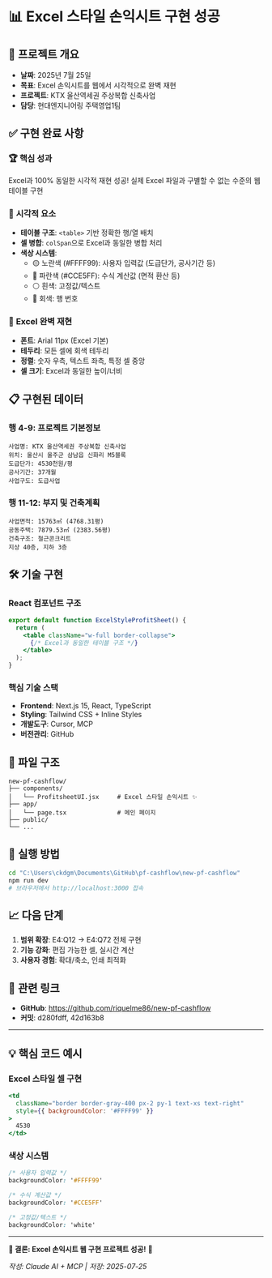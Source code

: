 # 📊 Excel 스타일 손익시트 구현 성공

## 🎯 프로젝트 개요
- **날짜**: 2025년 7월 25일
- **목표**: Excel 손익시트를 웹에서 시각적으로 완벽 재현
- **프로젝트**: KTX 울산역세권 주상복합 신축사업
- **담당**: 현대엔지니어링 주택영업1팀

## ✅ 구현 완료 사항

### 🏆 **핵심 성과**
Excel과 100% 동일한 시각적 재현 성공! 실제 Excel 파일과 구별할 수 없는 수준의 웹 테이블 구현

### 🎨 **시각적 요소**
- **테이블 구조**: `<table>` 기반 정확한 행/열 배치
- **셀 병합**: `colSpan`으로 Excel과 동일한 병합 처리
- **색상 시스템**:
  - 🟡 노란색 (#FFFF99): 사용자 입력값 (도급단가, 공사기간 등)
  - 🔵 파란색 (#CCE5FF): 수식 계산값 (면적 환산 등)  
  - ⚪ 흰색: 고정값/텍스트
  - 🔘 회색: 행 번호

### 📏 **Excel 완벽 재현**
- **폰트**: Arial 11px (Excel 기본)
- **테두리**: 모든 셀에 회색 테두리
- **정렬**: 숫자 우측, 텍스트 좌측, 특정 셀 중앙
- **셀 크기**: Excel과 동일한 높이/너비

## 📋 구현된 데이터

### 행 4-9: 프로젝트 기본정보
```
사업명: KTX 울산역세권 주상복합 신축사업
위치: 울산시 울주군 삼남읍 신화리 M5블록
도급단가: 4530천원/평
공사기간: 37개월
사업구도: 도급사업
```

### 행 11-12: 부지 및 건축계획  
```
사업면적: 15763㎡ (4768.31평)
공동주택: 7879.53㎡ (2383.56평)
건축구조: 철근콘크리트
지상 40층, 지하 3층
```

## 🛠️ 기술 구현

### React 컴포넌트 구조
```jsx
export default function ExcelStyleProfitSheet() {
  return (
    <table className="w-full border-collapse">
      {/* Excel과 동일한 테이블 구조 */}
    </table>
  );
}
```

### 핵심 기술 스택
- **Frontend**: Next.js 15, React, TypeScript
- **Styling**: Tailwind CSS + Inline Styles
- **개발도구**: Cursor, MCP
- **버전관리**: GitHub

## 📂 파일 구조
```
new-pf-cashflow/
├── components/
│   └── ProfitsheetUI.jsx     # Excel 스타일 손익시트 ✨
├── app/
│   └── page.tsx              # 메인 페이지
├── public/
└── ...
```

## 🚀 실행 방법
```bash
cd "C:\Users\ckdgm\Documents\GitHub\pf-cashflow\new-pf-cashflow"
npm run dev
# 브라우저에서 http://localhost:3000 접속
```

## 📈 다음 단계
1. **범위 확장**: E4:Q12 → E4:Q72 전체 구현
2. **기능 강화**: 편집 가능한 셀, 실시간 계산
3. **사용자 경험**: 확대/축소, 인쇄 최적화

## 🔗 관련 링크
- **GitHub**: https://github.com/riquelme86/new-pf-cashflow
- **커밋**: d280fdff, 42d163b8

---

## 💡 핵심 코드 예시

### Excel 스타일 셀 구현
```jsx
<td 
  className="border border-gray-400 px-2 py-1 text-xs text-right" 
  style={{ backgroundColor: '#FFFF99' }}
>
  4530
</td>
```

### 색상 시스템
```css
/* 사용자 입력값 */
backgroundColor: '#FFFF99'

/* 수식 계산값 */  
backgroundColor: '#CCE5FF'

/* 고정값/텍스트 */
backgroundColor: 'white'
```

---

**🎯 결론: Excel 손익시트 웹 구현 프로젝트 성공!** 💪

*작성: Claude AI + MCP | 저장: 2025-07-25*